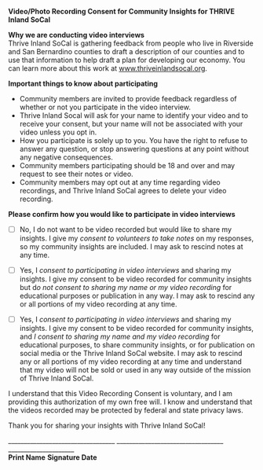 **Video/Photo Recording Consent for Community Insights for THRIVE Inland SoCal**

**Why we are conducting video interviews**  
Thrive Inland SoCal is gathering feedback from people who live in Riverside and San Bernardino counties to draft a description of our counties and to use that information to help draft a plan for developing our economy. You can learn more about this work at www.thriveinlandsocal.org. 

**Important things to know about participating**

* Community members are invited to provide feedback regardless of whether or not you participate in the video interview.   
* Thrive Inland Socal will ask for your name to identify your video and to receive your consent, but your name will not be associated with your video unless you opt in.  
* How you participate is solely up to you. You have the right to refuse to answer any question, or stop answering questions at any point without any negative consequences.   
* Community members participating should be 18 and over and may request to see their notes or video.   
* Community members may opt out at any time regarding video recordings, and Thrive Inland SoCal agrees to delete your video recording.

**Please confirm how you would like to participate in video interviews**

- [ ] No, I do not want to be video recorded but would like to share my insights. I give my *consent to volunteers to take notes* on my responses, so my community insights are included. I may ask to rescind notes at any time.  
- [ ] Yes, I *consent to participating in video interviews* and sharing my insights. I give my consent to be video recorded for community insights but d*o not consent to sharing my name or my video recording* for educational purposes or publication in any way. I may ask to rescind  any or all portions of my video recording at any time.  
- [ ] Yes, I *consent to participating in video interviews* and sharing my insights. I give my consent to be video recorded for community insights, and *I consent to sharing my name and my video recording* for educational purposes, to share community insights, or for publication on social media or the Thrive Inland SoCal website. I may ask to rescind any or all portions of my video recording at any time and understand that my video will not be sold or used in any way outside of the mission of Thrive Inland SoCal.  
      

I understand that this Video Recording Consent is voluntary, and I am providing this authorization of my own free will. I know and understand that the videos recorded may be protected by federal and state privacy laws.

Thank you for sharing your insights with Thrive Inland SoCal\!

\_\_\_\_\_\_\_\_\_\_\_\_\_\_\_\_\_\_\_\_\_\_\_\_\_\_\_\_\_\_\_\_\_\_          \_\_\_\_\_\_\_\_\_\_\_\_\_\_\_\_\_\_\_\_\_\_\_\_\_\_\_\_\_\_\_\_\_\_	        \_\_\_\_\_\_\_\_\_\_\_\_\_\_\_\_\_\_\_\_\_  
**Print Name**			                         **Signature 					Date**